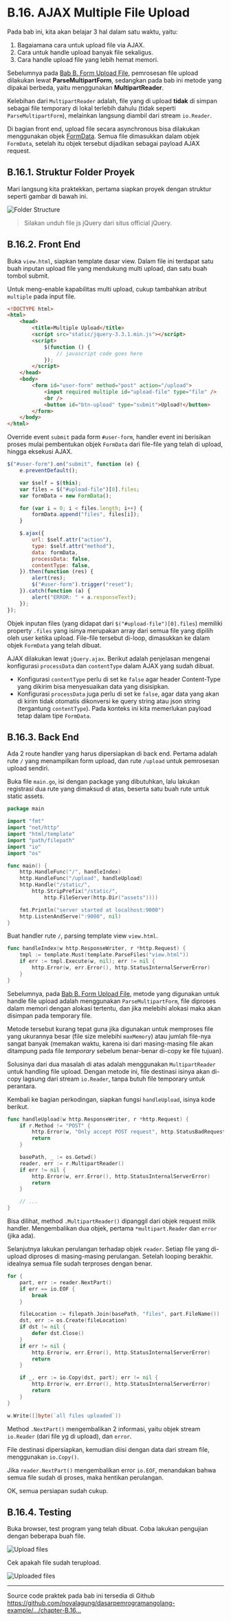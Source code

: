 # B.16. AJAX Multiple File Upload

Pada bab ini, kita akan belajar 3 hal dalam satu waktu, yaitu: 

1. Bagaiamana cara untuk upload file via AJAX.
2. Cara untuk handle upload banyak file sekaligus.
3. Cara handle upload file yang lebih hemat memori.

Sebelumnya pada [Bab B. Form Upload File](/B-form-upload-file.html), pemrosesan file upload dilakukan lewat **ParseMultipartForm**, sedangkan pada bab ini metode yang dipakai berbeda, yaitu menggunakan **MultipartReader**. 

Kelebihan dari `MultipartReader` adalah, file yang di upload **tidak** di simpan sebagai file temporary di lokal terlebih dahulu (tidak seperti `ParseMultipartForm`), melainkan langsung diambil dari stream `io.Reader`.

Di bagian front end, upload file secara asynchronous bisa dilakukan menggunakan objek [FormData](https://developer.mozilla.org/en/docs/Web/API/FormData). Semua file dimasukkan dalam objek `FormData`, setelah itu objek tersebut dijadikan sebagai payload AJAX request.

## B.16.1. Struktur Folder Proyek

Mari langsung kita praktekkan, pertama siapkan proyek dengan struktur seperti gambar di bawah ini.

![Folder Structure](images/B_ajax_multi_upload_1_structure.png)

> Silakan unduh file js jQuery dari situs official jQuery.

## B.16.2. Front End

Buka `view.html`, siapkan template dasar view. Dalam file ini terdapat satu buah inputan upload file yang mendukung multi upload, dan satu buah tombol submit.

Untuk meng-enable kapabilitas multi upload, cukup tambahkan atribut `multiple` pada input file.

```html
<!DOCTYPE html>
<html>
	<head>
		<title>Multiple Upload</title>
		<script src="static/jquery-3.3.1.min.js"></script>
		<script>
			$(function () {
				// javascript code goes here
			});
		</script>
	</head>
	<body>
		<form id="user-form" method="post" action="/upload">
			<input required multiple id="upload-file" type="file" />
			<br />
			<button id="btn-upload" type="submit">Upload!</button>
		</form>
	</body>
</html>
```

Override event `submit` pada form `#user-form`, handler event ini berisikan proses mulai pembentukan objek `FormData` dari file-file yang telah di upload, hingga eksekusi AJAX.

```js
$("#user-form").on("submit", function (e) {
	e.preventDefault();

	var $self = $(this);
	var files = $("#upload-file")[0].files;
	var formData = new FormData();

	for (var i = 0; i < files.length; i++) {
		formData.append("files", files[i]);
	}

	$.ajax({
		url: $self.attr("action"),
		type: $self.attr("method"),
		data: formData,
		processData: false,
		contentType: false,
	}).then(function (res) {
		alert(res);
		$("#user-form").trigger("reset");
	}).catch(function (a) {
		alert("ERROR: " + a.responseText);
	});
});
```

Objek inputan files (yang didapat dari `$("#upload-file")[0].files`) memiliki property `.files` yang isinya merupakan array dari semua file yang dipilih oleh user ketika upload. File-file tersebut di-loop, dimasukkan ke dalam objek `FormData` yang telah dibuat.

AJAX dilakukan lewat `jQuery.ajax`. Berikut adalah penjelasan mengenai konfigurasi `processData` dan `contentType` dalam AJAX yang sudah dibuat. 

 - Konfigurasi `contentType` perlu di set ke `false` agar header Content-Type yang dikirim bisa menyesuaikan data yang disisipkan. 
 - Konfigurasi `processData` juga perlu di set ke `false`, agar data yang akan di kirim tidak otomatis dikonversi ke query string atau json string (tergantung `contentType`). Pada konteks ini kita memerlukan payload tetap dalam tipe `FormData`.

## B.16.3. Back End

Ada 2 route handler yang harus dipersiapkan di back end. Pertama adalah rute `/` yang menampilkan form upload, dan rute `/upload` untuk pemrosesan upload sendiri.

Buka file `main.go`, isi dengan package yang dibutuhkan, lalu lakukan registrasi dua rute yang dimaksud di atas, beserta satu buah rute untuk static assets.

```go
package main

import "fmt"
import "net/http"
import "html/template"
import "path/filepath"
import "io"
import "os"

func main() {
	http.HandleFunc("/", handleIndex)
	http.HandleFunc("/upload", handleUpload)
	http.Handle("/static/", 
		http.StripPrefix("/static/", 
			http.FileServer(http.Dir("assets"))))

	fmt.Println("server started at localhost:9000")
	http.ListenAndServe(":9000", nil)
}
```

Buat handler rute `/`, parsing template view `view.html`.

```go
func handleIndex(w http.ResponseWriter, r *http.Request) {
	tmpl := template.Must(template.ParseFiles("view.html"))
	if err := tmpl.Execute(w, nil); err != nil {
		http.Error(w, err.Error(), http.StatusInternalServerError)
	}
}
```

Sebelumnya, pada [Bab B. Form Upload File](/B-form-upload-file.html), metode yang digunakan untuk handle file upload adalah menggunakan `ParseMultipartForm`, file diproses dalam memori dengan alokasi tertentu, dan jika melebihi alokasi maka akan disimpan pada temporary file.

Metode tersebut kurang tepat guna jika digunakan untuk memproses file yang ukurannya besar (file size melebihi `maxMemory`) atau jumlah file-nya sangat banyak (memakan waktu, karena isi dari masing-masing file akan ditampung pada file *temporary* sebelum benar-benar di-copy ke file tujuan).

Solusinya dari dua masalah di atas adalah menggunakan `MultipartReader` untuk handling file upload. Dengan metode ini, file destinasi isinya akan di-copy lagsung dari stream `io.Reader`, tanpa butuh file temporary untuk perantara.

Kembali ke bagian perkodingan, siapkan fungsi `handleUpload`, isinya kode berikut.

```go
func handleUpload(w http.ResponseWriter, r *http.Request) {
	if r.Method != "POST" {
		http.Error(w, "Only accept POST request", http.StatusBadRequest)
		return
	}

	basePath, _ := os.Getwd()
	reader, err := r.MultipartReader()
	if err != nil {
		http.Error(w, err.Error(), http.StatusInternalServerError)
		return
	}

	// ...
}
```

Bisa dilihat, method `.MultipartReader()` dipanggil dari objek request milik handler. Mengembalikan dua objek, pertama `*multipart.Reader` dan `error` (jika ada).

Selanjutnya lakukan perulangan terhadap objek `reader`. Setiap file yang di-upload diproses di masing-masing perulangan. Setelah looping berakhir. idealnya semua file sudah terproses dengan benar.

```go
for {
	part, err := reader.NextPart()
	if err == io.EOF {
		break
	}

	fileLocation := filepath.Join(basePath, "files", part.FileName())
	dst, err := os.Create(fileLocation)
	if dst != nil {
		defer dst.Close()
	}
	if err != nil {
		http.Error(w, err.Error(), http.StatusInternalServerError)
		return
	}

	if _, err := io.Copy(dst, part); err != nil {
		http.Error(w, err.Error(), http.StatusInternalServerError)
		return
	}
}

w.Write([]byte(`all files uploaded`))
```

Method `.NextPart()` mengembalikan 2 informasi, yaitu objek stream `io.Reader` (dari file yg di upload), dan `error`. 

File destinasi dipersiapkan, kemudian diisi dengan data dari stream file, menggunakan `io.Copy()`.

Jika `reader.NextPart()` mengembalikan error `io.EOF`, menandakan bahwa semua file sudah di proses, maka hentikan perulangan.

OK, semua persiapan sudah cukup.

## B.16.4. Testing

Buka browser, test program yang telah dibuat. Coba lakukan pengujian dengan beberapa buah file.

![Upload files](images/B_ajax_multi_upload_2_upload_files.png)

Cek apakah file sudah terupload.

![Uploaded files](images/B_ajax_multi_upload_3_uploaded_files.png)

---

<div class="source-code-link">
    <div class="source-code-link-message">Source code praktek pada bab ini tersedia di Github</div>
    <a href="https://github.com/novalagung/dasarpemrogramangolang-example/tree/master/chapter-B.16-ajax-multi-upload">https://github.com/novalagung/dasarpemrogramangolang-example/.../chapter-B.16...</a>
</div>
